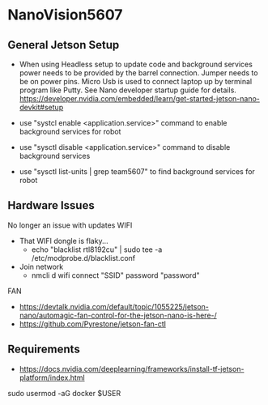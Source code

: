 # NanoVision5607

## General Jetson Setup
* When using Headless setup to update code and background services power needs to be provided by the barrel connection. Jumper needs to be on power pins. Micro Usb is used to connect laptop up by terminal program like Putty. See Nano developer startup guide for details.
 https://developer.nvidia.com/embedded/learn/get-started-jetson-nano-devkit#setup

* use "systcl enable <application.service>" command to enable background services for robot
* use "sysctl disable <application.service>" command to disable background services
* use "sysctl list-units | grep team5607" to find background services for robot


## Hardware Issues

No longer an issue with updates
WIFI
* That WIFI dongle is flaky...
  * echo "blacklist rtl8192cu" | sudo tee -a /etc/modprobe.d/blacklist.conf
* Join network
  * nmcli d wifi connect "SSID" password "password"

FAN
* https://devtalk.nvidia.com/default/topic/1055225/jetson-nano/automagic-fan-control-for-the-jetson-nano-is-here-/
* https://github.com/Pyrestone/jetson-fan-ctl

## Requirements

* https://docs.nvidia.com/deeplearning/frameworks/install-tf-jetson-platform/index.html


sudo usermod -aG docker $USER

